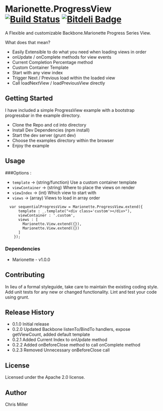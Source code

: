 # Marionette.ProgressView [![Build Status](https://api.travis-ci.org/iamchrismiller/Marionette.ProgressView.png?branch=master)](https://api.travis-ci.org/iamchrismiller/Marionette.ProgressView.png?branch=master) [![Bitdeli Badge](https://d2weczhvl823v0.cloudfront.net/iamchrismiller/marionette.progressview/trend.png)](https://bitdeli.com/free "Bitdeli Badge")

A Flexible and customizable Backbone.Marionette Progress Series View.

What does that mean?

  - Easily Extensible to do what you need when loading views in order
  - onUpdate / onComplete methods for view events
  - Current Completion Percentage method
  - Custom Container Template
  - Start with any view index
  - Trigger Next / Previous load within the loaded view
  - Call loadNextView / loadPreviousView directly

## Getting Started

  I have included a simple ProgressView example with a bootstrap progressbar in the example directory.

  - Clone the Repo and cd into directory
  - Install Dev Dependencies (npm install)
  - Start the dev server (grunt dev)
  - Choose the examples directory within the browser
  - Enjoy the example

## Usage

  ###Options :

   - `template` -> (string/function) Use a custom container template
   - `viewContainer` -> (string) Where to place the views on render
   - `viewIndex` -> (int) Which view to start with
   - `views` -> (array) Views to load in array order

  ```
    var sequentialProgressView = Marionette.ProgressView.extend({
        template : _.template("<div class='custom'></div>"),
        viewContainer : '.custom',
        views : [
          Marionette.View.extend({}),
          Marionette.View.extend({})
        ]
      });
  ```

### Dependencies

- Marionette - v1.0.0

## Contributing

In lieu of a formal styleguide, take care to maintain the existing coding style. Add unit tests for any new or changed functionality. Lint and test your code using grunt.

## Release History

- 0.1.0 Initial release
- 0.2.0 Updated Backbone listenTo/BindTo handlers, expose getViewCount, added default template
- 0.2.1 Added Current Index to onUpdate method
- 0.2.2 Added onBeforeClose method to call onComplete method
- 0.2.3 Removed Unnecessary onBeforeClose call

## License

Licensed under the Apache 2.0 license.

## Author

Chris Miller
